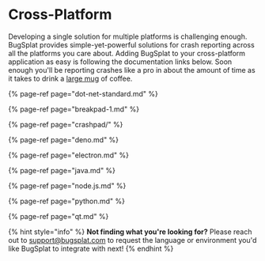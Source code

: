 # Cross-Platform

Developing a single solution for multiple platforms is challenging enough. BugSplat provides simple-yet-powerful solutions for crash reporting across all the platforms you care about. Adding BugSplat to your cross-platform application as easy is following the documentation links below. Soon enough you'll be reporting crashes like a pro in about the amount of time as it takes to drink a [large mug](https://shop.spacex.com/collections/accessories/products/occupy-mars-heat-sensitive-terraforming-mug-new) of coffee.

{% page-ref page="dot-net-standard.md" %}

{% page-ref page="breakpad-1.md" %}

{% page-ref page="crashpad/" %}

{% page-ref page="deno.md" %}

{% page-ref page="electron.md" %}

{% page-ref page="java.md" %}

{% page-ref page="node.js.md" %}

{% page-ref page="python.md" %}

{% page-ref page="qt.md" %}



{% hint style="info" %}
**Not finding what you're looking for?**  Please reach out to [support@bugsplat.com](mailto:support@bugsplat.com) to request the language or environment you'd like BugSplat to integrate with next!
{% endhint %}

